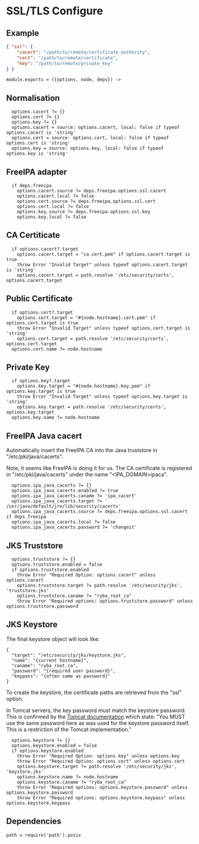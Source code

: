
# SSL/TLS Configure

## Example

```json
{ "ssl": {
    "cacert": "/path/to/remote/certificate_authority",
    "cert": "/path/to/remote/certificate",
    "key": "/path/to/remote/private_key"
} }
```

    module.exports = ({options, node, deps}) ->

## Normalisation

      options.cacert ?= {}
      options.cert ?= {}
      options.key ?= {}
      options.cacert = source: options.cacert, local: false if typeof options.cacert is 'string'
      options.cert = source: options.cert, local: false if typeof options.cert is 'string'
      options.key = source: options.key, local: false if typeof options.key is 'string'

## FreeIPA adapter

      if deps.freeipa
        options.cacert.source ?= deps.freeipa.options.ssl.cacert
        options.cacert.local ?= false
        options.cert.source ?= deps.freeipa.options.ssl.cert
        options.cert.local ?= false
        options.key.source ?= deps.freeipa.options.ssl.key
        options.key.local ?= false

## CA Certiticate

      if options.cacert?.target
        options.cacert.target = "ca.cert.pem" if options.cacert.target is true
        throw Error "Invalid Target" unless typeof options.cacert.target is 'string'
        options.cacert.target = path.resolve '/etc/security/certs', options.cacert.target

## Public Certificate

      if options.cert?.target
        options.cert.target = "#{node.hostname}.cert.pem" if options.cert.target is true
        throw Error "Invalid Target" unless typeof options.cert.target is 'string'
        options.cert.target = path.resolve '/etc/security/certs', options.cert.target
      options.cert.name ?= node.hostname

## Private Key

      if options.key?.target
        options.key.target = "#{node.hostname}.key.pem" if options.key.target is true
        throw Error "Invalid Target" unless typeof options.key.target is 'string'
        options.key.target = path.resolve '/etc/security/certs', options.key.target
      options.key.name ?= node.hostname

## FreeIPA Java cacert

Automatically insert the FreeIPA CA into the Java truststore in 
"/etc/pki/java/cacerts".

Note, it seems like FreeIPA is doing it for us. The CA certificate is 
registered in "/etc/pki/java/cacerts" under the name "<IPA_DOMAIN>ipaca".

      options.ipa_java_cacerts ?= {}
      options.ipa_java_cacerts.enabled ?= true
      options.ipa_java_cacerts.caname ?= 'ipa_cacert'
      options.ipa_java_cacerts.target ?= ' /usr/java/default/jre/lib/security/cacerts'
      options.ipa_java_cacerts.source ?= deps.freeipa.options.ssl.cacert if deps.freeipa
      options.ipa_java_cacerts.local ?= false
      options.ipa_java_cacerts.password ?= 'changeit'

## JKS Truststore

      options.truststore ?= {}
      options.truststore.enabled = false
      if options.truststore.enabled
        throw Error "Required Option: options.cacert" unless options.cacert
        options.truststore.target ?= path.resolve '/etc/security/jks', 'truststore.jks'
        options.truststore.caname ?= "ryba_root_ca"
        throw Error "Required options: options.truststore.password" unless options.truststore.password

## JKS Keystore

The final keystore object will look like:

```
{
  "target": "/etc/security/jks/keystore.jks",
  "name": "{current hostname}",
  "caname": "ryba_root_ca",
  "password": "{required user password}",
  "keypass": "{often same as password}"
}
```

To create the keystore, the certificate paths are retrieved from the "ssl"
option. 

In Tomcat servers, the key password must match the keystore password. This is confirmed by the 
[Tomcat documentation](https://tomcat.apache.org/tomcat-6.0-doc/ssl-howto.html#Prepare_the_Certificate_Keystore) 
which state: "You MUST use the same password here as was used for the keystore 
password itself. This is a restriction of the Tomcat implementation."

      options.keystore ?= {}
      options.keystore.enabled = false
      if options.keystore.enabled
        throw Error "Required Option: options.key" unless options.key
        throw Error "Required Option: options.cert" unless options.cert
        options.keystore.target ?= path.resolve '/etc/security/jks', 'keystore.jks'
        options.keystore.name ?= node.hostname
        options.keystore.caname ?= "ryba_root_ca"
        throw Error "Required options: options.keystore.password" unless options.keystore.password
        throw Error "Required options: options.keystore.keypass" unless options.keystore.keypass

## Dependencies

    path = require('path').posix
